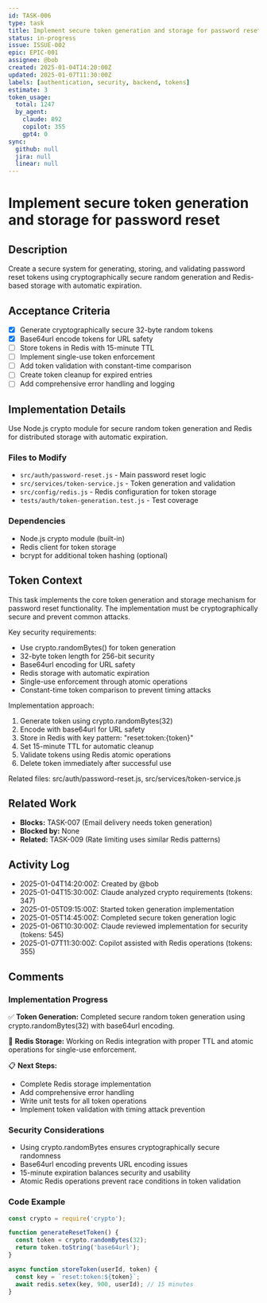 ```yaml
---
id: TASK-006
type: task
title: Implement secure token generation and storage for password reset
status: in-progress
issue: ISSUE-002
epic: EPIC-001
assignee: @bob
created: 2025-01-04T14:20:00Z
updated: 2025-01-07T11:30:00Z
labels: [authentication, security, backend, tokens]
estimate: 3
token_usage:
  total: 1247
  by_agent:
    claude: 892
    copilot: 355
    gpt4: 0
sync:
  github: null
  jira: null
  linear: null
---
```


# Implement secure token generation and storage for password reset

## Description
Create a secure system for generating, storing, and validating password reset tokens using cryptographically secure random generation and Redis-based storage with automatic expiration.

## Acceptance Criteria
- [x] Generate cryptographically secure 32-byte random tokens
- [x] Base64url encode tokens for URL safety
- [ ] Store tokens in Redis with 15-minute TTL
- [ ] Implement single-use token enforcement
- [ ] Add token validation with constant-time comparison
- [ ] Create token cleanup for expired entries
- [ ] Add comprehensive error handling and logging

## Implementation Details
Use Node.js crypto module for secure random token generation and Redis for distributed storage with automatic expiration.

### Files to Modify
- `src/auth/password-reset.js` - Main password reset logic
- `src/services/token-service.js` - Token generation and validation
- `src/config/redis.js` - Redis configuration for token storage
- `tests/auth/token-generation.test.js` - Test coverage

### Dependencies
- Node.js crypto module (built-in)
- Redis client for token storage
- bcrypt for additional token hashing (optional)

## Token Context
<!-- AI_CONTEXT_START -->
This task implements the core token generation and storage mechanism for password reset functionality. The implementation must be cryptographically secure and prevent common attacks.

Key security requirements:
- Use crypto.randomBytes() for token generation
- 32-byte token length for 256-bit security
- Base64url encoding for URL safety
- Redis storage with automatic expiration
- Single-use enforcement through atomic operations
- Constant-time token comparison to prevent timing attacks

Implementation approach:
1. Generate token using crypto.randomBytes(32)
2. Encode with base64url for URL safety
3. Store in Redis with key pattern: "reset:token:{token}"
4. Set 15-minute TTL for automatic cleanup
5. Validate tokens using Redis atomic operations
6. Delete token immediately after successful use

Related files: src/auth/password-reset.js, src/services/token-service.js
<!-- AI_CONTEXT_END -->

## Related Work
- **Blocks:** TASK-007 (Email delivery needs token generation)
- **Blocked by:** None
- **Related:** TASK-009 (Rate limiting uses similar Redis patterns)

## Activity Log
- 2025-01-04T14:20:00Z: Created by @bob
- 2025-01-04T15:30:00Z: Claude analyzed crypto requirements (tokens: 347)
- 2025-01-05T09:15:00Z: Started token generation implementation
- 2025-01-05T14:45:00Z: Completed secure token generation logic
- 2025-01-06T10:30:00Z: Claude reviewed implementation for security (tokens: 545)
- 2025-01-07T11:30:00Z: Copilot assisted with Redis operations (tokens: 355)

## Comments

### Implementation Progress
✅ **Token Generation:** Completed secure random token generation using crypto.randomBytes(32) with base64url encoding.

🔄 **Redis Storage:** Working on Redis integration with proper TTL and atomic operations for single-use enforcement.

📋 **Next Steps:** 
- Complete Redis storage implementation
- Add comprehensive error handling
- Write unit tests for all token operations
- Implement token validation with timing attack prevention

### Security Considerations
- Using crypto.randomBytes ensures cryptographically secure randomness
- Base64url encoding prevents URL encoding issues
- 15-minute expiration balances security and usability
- Atomic Redis operations prevent race conditions in token validation

### Code Example
```javascript
const crypto = require('crypto');

function generateResetToken() {
  const token = crypto.randomBytes(32);
  return token.toString('base64url');
}

async function storeToken(userId, token) {
  const key = `reset:token:${token}`;
  await redis.setex(key, 900, userId); // 15 minutes
}
```